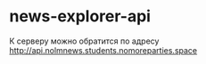 # news-explorer-api


К серверу можно обратится по адресу http://api.nolmnews.students.nomoreparties.space